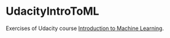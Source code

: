 # UdacityIntroToML
Exercises of Udacity course [Introduction to Machine Learning](https://classroom.udacity.com/courses/ud120).

